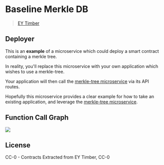 # Baseline Merkle DB

> [EY Timber](https://github.com/EYBlockchain/timber/tree/master/merkle-tree)

## Deployer

This is an **example** of a microservice which could deploy a smart contract containing a merkle tree.

In reality, you'll replace this microservice with your own application which wishes to use a merkle-tree.

Your application will then call the [merkle-tree microservice](/merkle-tree/README.md) via its API routes.

Hopefully this microservice provides a clear example for how to take an existing application, and leverage the [merkle-tree microservice](https://github.com/EYBlockchain/timber/tree/master/merkle-tree).



## Function Call Graph

![](https://raw.githubusercontent.com/sambacha/baseline-db/master/.github/BaselineDB.png)


## License 

CC-0 - Contracts Extracted from EY Timber, CC-0
